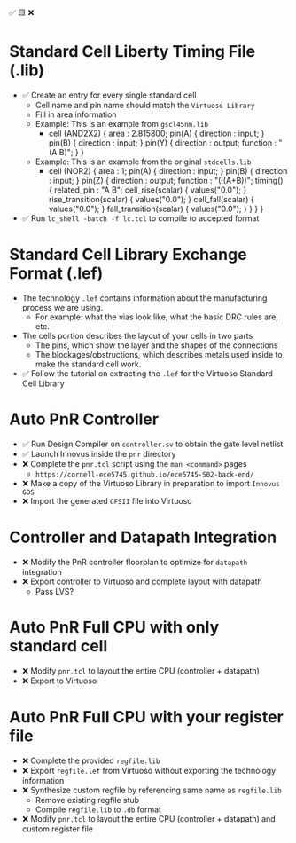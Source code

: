 ✅ 🟨 ❌

# Standard Cell Liberty Timing File (.lib)
- ✅ Create an entry for every single standard cell
    - Cell name and pin name should match the `Virtuoso Library`
    - Fill in area information
    - Example: This is an example from `gscl45nm.lib`
        - cell (AND2X2) {
            area : 2.815800;
            pin(A)  {
                direction : input;
            }
            pin(B)  {
                direction : input;
            }
            pin(Y)  {
                direction : output;
                function : "(A B)";
            }
        }
    - Example:  This is an example from the original `stdcells.lib`
        - cell (NOR2) {
            area : 1;
            pin(A)  {
                direction : input;
            }
            pin(B)  {
                direction : input;
            }
            pin(Z)  {
                direction : output;
                function : "(!(A+B))";
                timing() {
                    related_pin : "A B";
                    cell_rise(scalar) {
                        values("0.0");
                    }
                    rise_transition(scalar) {
                        values("0.0");
                    }
                    cell_fall(scalar) {
                        values("0.0");
                    }
                    fall_transition(scalar) {
                        values("0.0");
                    }
                }
            }
        }
- ✅ Run `lc_shell -batch -f lc.tcl` to compile to accepted format

#  Standard Cell Library Exchange Format (.lef)
- The technology `.lef` contains information about the manufacturing process we are using. 
    - For example: what the vias look like, what the basic DRC rules are, etc.
- The cells portion describes the layout of your cells in two parts
    - The pins, which show the layer and the shapes of the connections 
    - The blockages/obstructions, which describes metals used inside to make the standard cell work.
- ✅ Follow the tutorial on extracting the `.lef` for the Virtuoso Standard Cell Library

# Auto PnR Controller
- ✅ Run Design Compiler on `controller.sv` to obtain the gate level netlist
- ✅ Launch Innovus inside the `pnr` directory
- ❌ Complete the `pnr.tcl` script using the `man <command>` pages
    - `https://cornell-ece5745.github.io/ece5745-S02-back-end/`
- ❌ Make a copy of the Virtuoso Library in preparation to import `Innovus GDS`
- ❌ Import the generated `GFSII` file into Virtuoso

# Controller and Datapath Integration
- ❌ Modify the PnR controller floorplan to optimize for `datapath` integration
- ❌ Export controller to Virtuoso and complete layout with datapath
    - Pass LVS?

# Auto PnR Full CPU with only standard cell
- ❌ Modify `pnr.tcl` to layout the entire CPU (controller + datapath)
- ❌ Export to Virtuoso

# Auto PnR Full CPU with your register file
- ❌ Complete the provided `regfile.lib` 
- ❌ Export `regfile.lef` from Virtuoso without exporting the technology information
- ❌ Synthesize custom regfile by referencing same name as `regfile.lib` 
    - Remove existing regfile stub
    - Compile `regfile.lib` to `.db` format
- ❌ Modify `pnr.tcl` to layout the entire CPU (controller + datapath) and custom register file
